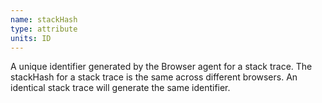 ```yaml
---
name: stackHash
type: attribute
units: ID
---
```


A unique identifier generated by the Browser agent for a stack trace. The stackHash for a stack trace is the same across different browsers. An identical stack trace will generate the same identifier.